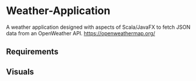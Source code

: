 # Weather-Application

A weather application designed with aspects of Scala/JavaFX to fetch JSON data from an OpenWeather API.
https://openweathermap.org/

## Requirements

## Visuals
